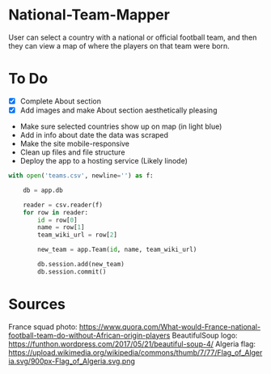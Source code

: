 # National-Team-Mapper
User can select a country with a national or official football team, and then they can view a map of where the players on that team were born.

# To Do
- [x] Complete About section
- [x] Add images and make About section aesthetically pleasing
* Make sure selected countries show up on map (in light blue)
* Add in info about date the data was scraped
* Make the site mobile-responsive
* Clean up files and file structure
* Deploy the app to a hosting service (Likely linode)

```python
with open('teams.csv', newline='') as f:

    db = app.db

    reader = csv.reader(f)
    for row in reader:
        id = row[0]
        name = row[1]
        team_wiki_url = row[2]

        new_team = app.Team(id, name, team_wiki_url)

        db.session.add(new_team)
        db.session.commit()
```

# Sources
France squad photo: https://www.quora.com/What-would-France-national-football-team-do-without-African-origin-players
BeautifulSoup logo: https://funthon.wordpress.com/2017/05/21/beautiful-soup-4/
Algeria flag: https://upload.wikimedia.org/wikipedia/commons/thumb/7/77/Flag_of_Algeria.svg/900px-Flag_of_Algeria.svg.png